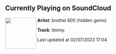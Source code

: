 ## Currently Playing on SoundCloud

[<img align="left" width="100" src="https://i1.sndcdn.com/artworks-000189944740-876gmu-t500x500.jpg">](https://soundcloud.com/brothel600/timmy)

**Artist**: brothel 600 (hidden gems) 

**Track**: timmy.

Last updated at 02/07/2023 17:04
